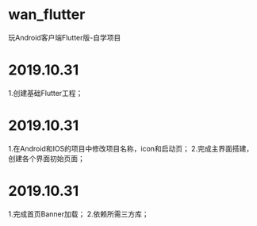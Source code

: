 # wan_flutter
玩Android客户端Flutter版-自学项目

# 2019.10.31
1.创建基础Flutter工程；

# 2019.10.31
1.在Android和IOS的项目中修改项目名称，icon和启动页；
2.完成主界面搭建，创建各个界面初始页面；

# 2019.10.31
1.完成首页Banner加载；
2.依赖所需三方库；